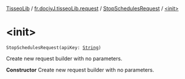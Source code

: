 [TisseoLib](../../index.md) / [fr.docjyJ.tisseoLib.request](../index.md) / [StopSchedulesRequest](index.md) / [&lt;init&gt;](./-init-.md)

# &lt;init&gt;

`StopSchedulesRequest(apiKey: `[`String`](https://kotlinlang.org/api/latest/jvm/stdlib/kotlin/-string/index.html)`)`

Create new request builder with no parameters.

**Constructor**
Create new request builder with no parameters.

